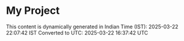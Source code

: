 # My Project

This content is dynamically generated in Indian Time (IST): 2025-03-22 22:07:42 IST
Converted to UTC: 2025-03-22 16:37:42 UTC
